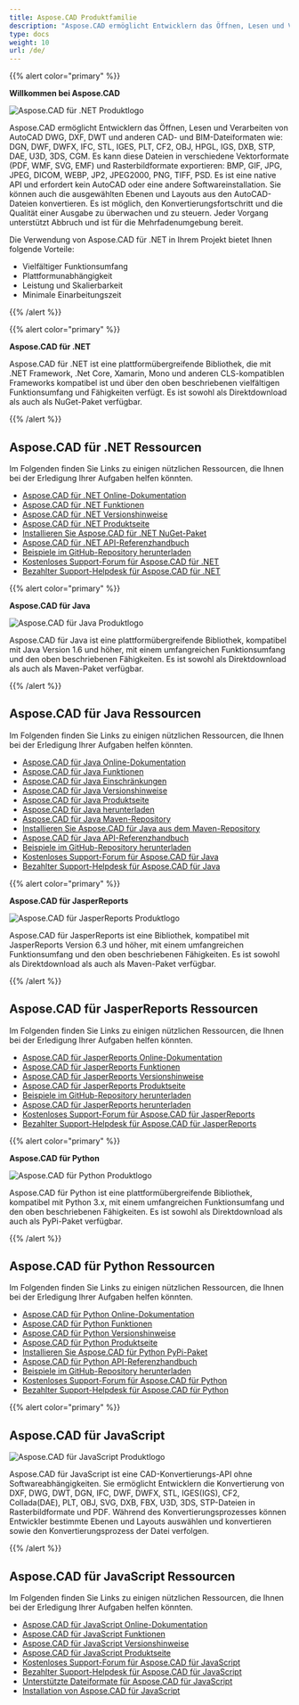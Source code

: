 ```yaml
---
title: Aspose.CAD Produktfamilie
description: "Aspose.CAD ermöglicht Entwicklern das Öffnen, Lesen und Verarbeiten von AutoCAD DWG, DXF, DWT und anderen CAD- und BIM-Dateiformaten wie: DGN, DWF, DWFX, IFC, STL, IGES, PLT, CF2, OBJ, HPGL, IGS, DXB, STP, DAE, U3D, 3DS, CGM"
type: docs
weight: 10
url: /de/
---
```


{{% alert color="primary" %}}

**Willkommen bei Aspose.CAD**

![Aspose.CAD für .NET Produktlogo](/_assets/home_1.png)

Aspose.CAD ermöglicht Entwicklern das Öffnen, Lesen und Verarbeiten von AutoCAD DWG, DXF, DWT und anderen CAD- und BIM-Dateiformaten wie: DGN, DWF, DWFX, IFC, STL, IGES, PLT, CF2, OBJ, HPGL, IGS, DXB, STP, DAE, U3D, 3DS, CGM. Es kann diese Dateien in verschiedene Vektorformate (PDF, WMF, SVG, EMF) und Rasterbildformate exportieren: BMP, GIF, JPG, JPEG, DICOM, WEBP, JP2, JPEG2000, PNG, TIFF, PSD. Es ist eine native API und erfordert kein AutoCAD oder eine andere Softwareinstallation. Sie können auch die ausgewählten Ebenen und Layouts aus den AutoCAD-Dateien konvertieren.
Es ist möglich, den Konvertierungsfortschritt und die Qualität einer Ausgabe zu überwachen und zu steuern. Jeder Vorgang unterstützt Abbruch und ist für die Mehrfadenumgebung bereit.

Die Verwendung von Aspose.CAD für .NET in Ihrem Projekt bietet Ihnen folgende Vorteile:

- Vielfältiger Funktionsumfang
- Plattformunabhängigkeit
- Leistung und Skalierbarkeit
- Minimale Einarbeitungszeit

{{% /alert %}}

{{% alert color="primary" %}}

**Aspose.CAD für .NET**

Aspose.CAD für .NET ist eine plattformübergreifende Bibliothek, die mit .NET Framework, .Net Core, Xamarin, Mono und anderen CLS-kompatiblen Frameworks kompatibel ist und über den oben beschriebenen vielfältigen Funktionsumfang und Fähigkeiten verfügt. Es ist sowohl als Direktdownload als auch als NuGet-Paket verfügbar.

{{% /alert %}}

## **Aspose.CAD für .NET Ressourcen**

Im Folgenden finden Sie Links zu einigen nützlichen Ressourcen, die Ihnen bei der Erledigung Ihrer Aufgaben helfen könnten.

- [Aspose.CAD für .NET Online-Dokumentation](/cad/net/)
- [Aspose.CAD für .NET Funktionen](/cad/net/product-overview/#advanced-api-features)
- [Aspose.CAD für .NET Versionshinweise](https://releases.aspose.com/cad/net/release-notes/)
- [Aspose.CAD für .NET Produktseite](https://products.aspose.com/cad/net/)
- [Installieren Sie Aspose.CAD für .NET NuGet-Paket](https://www.nuget.org/packages/Aspose.CAD/)
- [Aspose.CAD für .NET API-Referenzhandbuch](https://reference.aspose.com/cad/net)
- [Beispiele im GitHub-Repository herunterladen](https://github.com/aspose-cad/Aspose.CAD-for-.NET)
- [Kostenloses Support-Forum für Aspose.CAD für .NET](https://forum.aspose.com/c/cad/19)
- [Bezahlter Support-Helpdesk für Aspose.CAD für .NET](https://helpdesk.aspose.com/)

{{% alert color="primary" %}}

**Aspose.CAD für Java**

![Aspose.CAD für Java Produktlogo](/_assets/home_2.png)

Aspose.CAD für Java ist eine plattformübergreifende Bibliothek, kompatibel mit Java Version 1.6 und höher, mit einem umfangreichen Funktionsumfang und den oben beschriebenen Fähigkeiten. Es ist sowohl als Direktdownload als auch als Maven-Paket verfügbar.

{{% /alert %}}

## **Aspose.CAD für Java Ressourcen**

Im Folgenden finden Sie Links zu einigen nützlichen Ressourcen, die Ihnen bei der Erledigung Ihrer Aufgaben helfen könnten.

- [Aspose.CAD für Java Online-Dokumentation](/cad/java/)
- [Aspose.CAD für Java Funktionen](/cad/java/product-overview/#advanced-api-features)
- [Aspose.CAD für Java Einschränkungen](/cad/java/product-overview/#not-yet-supported)
- [Aspose.CAD für Java Versionshinweise](https://releases.aspose.com/cad/java/release-notes/)
- [Aspose.CAD für Java Produktseite](https://products.aspose.com/cad/java/)
- [Aspose.CAD für Java herunterladen](https://releases.aspose.com/cad/java/)
- [Aspose.CAD für Java Maven-Repository](https://releases.aspose.com/java/repo/com/aspose/aspose-cad/)
- [Installieren Sie Aspose.CAD für Java aus dem Maven-Repository](/cad/java/installation/)
- [Aspose.CAD für Java API-Referenzhandbuch](https://reference.aspose.com/cad/java)
- [Beispiele im GitHub-Repository herunterladen](https://github.com/aspose-cad/Aspose.CAD-for-Java)
- [Kostenloses Support-Forum für Aspose.CAD für Java](https://forum.aspose.com/c/cad/19)
- [Bezahlter Support-Helpdesk für Aspose.CAD für Java](https://helpdesk.aspose.com/)

{{% alert color="primary" %}}

**Aspose.CAD für JasperReports**

![Aspose.CAD für JasperReports Produktlogo](/_assets/home_3.png)

Aspose.CAD für JasperReports ist eine Bibliothek, kompatibel mit JasperReports Version 6.3 und höher, mit einem umfangreichen Funktionsumfang und den oben beschriebenen Fähigkeiten. Es ist sowohl als Direktdownload als auch als Maven-Paket verfügbar.

{{% /alert %}}

## **Aspose.CAD für JasperReports Ressourcen**

Im Folgenden finden Sie Links zu einigen nützlichen Ressourcen, die Ihnen bei der Erledigung Ihrer Aufgaben helfen könnten.

- [Aspose.CAD für JasperReports Online-Dokumentation](/cad/jasperreports/)
- [Aspose.CAD für JasperReports Funktionen](/cad/jasperreports/features-overview/)
- [Aspose.CAD für JasperReports Versionshinweise](https://releases.aspose.com/cad/jasperreports/release-notes/)
- [Aspose.CAD für JasperReports Produktseite](https://products.aspose.com/cad/jasperreports/)
- [Beispiele im GitHub-Repository herunterladen](https://github.com/aspose-cad/Aspose.CAD-for-JasperReports)
- [Aspose.CAD für JasperReports herunterladen](https://downloads.aspose.com/cad/jasperreports)
- [Kostenloses Support-Forum für Aspose.CAD für JasperReports](https://forum.aspose.com/c/cad/19)
- [Bezahlter Support-Helpdesk für Aspose.CAD für JasperReports](https://helpdesk.aspose.com/)

{{% alert color="primary" %}}

**Aspose.CAD für Python**

![Aspose.CAD für Python Produktlogo](/_assets/home_5.png)

Aspose.CAD für Python ist eine plattformübergreifende Bibliothek, kompatibel mit Python 3.x, mit einem umfangreichen Funktionsumfang und den oben beschriebenen Fähigkeiten. Es ist sowohl als Direktdownload als auch als PyPi-Paket verfügbar.

{{% /alert %}}

## **Aspose.CAD für Python Ressourcen**

Im Folgenden finden Sie Links zu einigen nützlichen Ressourcen, die Ihnen bei der Erledigung Ihrer Aufgaben helfen könnten.

- [Aspose.CAD für Python Online-Dokumentation](/cad/python-net/)
- [Aspose.CAD für Python Funktionen](/cad/python-net/product-overview/#advanced-api-features)
- [Aspose.CAD für Python Versionshinweise](https://releases.aspose.com/cad/python-net/release-notes/)
- [Aspose.CAD für Python Produktseite](https://products.aspose.com/cad/python-net/)
- [Installieren Sie Aspose.CAD für Python PyPi-Paket](https://pypi.org/project/aspose-cad/)
- [Aspose.CAD für Python API-Referenzhandbuch](https://reference.aspose.com/cad/python-net)
- [Beispiele im GitHub-Repository herunterladen](https://github.com/aspose-cad/Aspose.CAD-for-Python)
- [Kostenloses Support-Forum für Aspose.CAD für Python](https://forum.aspose.com/c/cad/19)
- [Bezahlter Support-Helpdesk für Aspose.CAD für Python](https://helpdesk.aspose.com/)

{{% alert color="primary" %}}

## **Aspose.CAD für JavaScript**

![Aspose.CAD für JavaScript Produktlogo](/_assets/home_5.png)

Aspose.CAD für JavaScript ist eine CAD-Konvertierungs-API ohne Softwareabhängigkeiten. Sie ermöglicht Entwicklern die Konvertierung von DXF, DWG, DWT, DGN, IFC, DWF, DWFX, STL, IGES(IGS), CF2, Collada(DAE), PLT, OBJ, SVG, DXB, FBX, U3D, 3DS, STP-Dateien in Rasterbildformate und PDF. Während des Konvertierungsprozesses können Entwickler bestimmte Ebenen und Layouts auswählen und konvertieren sowie den Konvertierungsprozess der Datei verfolgen.

{{% /alert %}}

## **Aspose.CAD für JavaScript Ressourcen**

Im Folgenden finden Sie Links zu einigen nützlichen Ressourcen, die Ihnen bei der Erledigung Ihrer Aufgaben helfen könnten.

- [Aspose.CAD für JavaScript Online-Dokumentation](/cad/javascript-net/)
- [Aspose.CAD für JavaScript Funktionen](/cad/javascript-net/features/)
- [Aspose.CAD für JavaScript Versionshinweise](https://releases.aspose.com/cad/javascript-net/release-notes/)
- [Aspose.CAD für JavaScript Produktseite](https://products.aspose.com/cad/javascript-net/)
- [Kostenloses Support-Forum für Aspose.CAD für JavaScript](https://forum.aspose.com/c/cad/19)
- [Bezahlter Support-Helpdesk für Aspose.CAD für JavaScript](https://helpdesk.aspose.com/)
- [Unterstützte Dateiformate für Aspose.CAD für JavaScript](/cad/javascript-net/supported-file-formats/)
- [Installation von Aspose.CAD für JavaScript](/cad/javascript-net/installation/)
